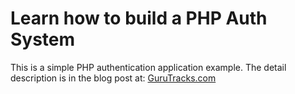 # Learn how to build a PHP Auth System

This is a simple PHP authentication application example. The detail description is in the blog post at: [GuruTracks.com](https://gurutracks.com/php-mysql-secure-user-login-example/)
